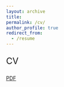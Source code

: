 ```yaml
---
layout: archive
title:
permalink: /cv/
author_profile: true
redirect_from:
  - /resume
---
```


<p style="font-size: 18pt; font-style: bold;">CV</p>

[PDF](https://shriti-um.github.io/files/CV_Sep_2022.pdf)
